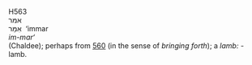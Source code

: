 <body>
  <p>H563<br>  אמּר  <br> אִמַּר  ‎  ‘immar  <br><i>im-mar‘ </i><br>(Chaldee); perhaps from <a href="h0560.htm">560</a> (in the sense of <i>bringing</i> <i>forth</i>); a <i>lamb: - </i>lamb.<br></p>
 </body>